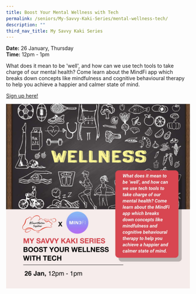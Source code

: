 ```yaml
---
title: Boost Your Mental Wellness with Tech
permalink: /seniors/My-Savvy-Kaki-Series/mental-wellness-tech/
description: ""
third_nav_title: My Savvy Kaki Series
---
```

**Date:** 26 January, Thursday
<br> **Time:** 12pm - 1pm

What does it mean to be 'well', and how can we use tech tools to take charge of our mental health? Come learn about the MindFi app which breaks down concepts like mindfulness and cognitive behavioural therapy to help you achieve a happier and calmer state of mind. 

[Sign up here!](https://go.gov.sg/wa-wellnesstech-jan23)

![free webinar on boosting wellness with tech](/images/Jan%202023/Seniors_26%20Jan2023.jpeg)